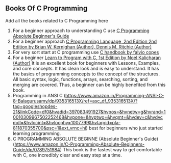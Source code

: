 ## Books Of C Programming

Add all the books related to C Programming here

1. For a beginner approach to understanding C use [C Programming Absolute Beginner's Guide](https://www.amazon.com/Programming-Absolute-Beginners-Guide-3rd/dp/0789751984)
2. For a beginner approach [C Programming Language, 2nd Edition 2nd Edition by Brian W. Kernighan  (Author), Dennis M. Ritchie (Author)](https://www.amazon.com/Programming-Language-2nd-Brian-Kernighan/dp/0131103628)
3. For very sort start at C programming use [C handbook by falvio copes](https://thevalleyofcode.com/c/)
4. For a beginner [Learn to Program with C, 1st Edition by Noel Kalicharan (Author)](https://www.amazon.com/Learn-Program-C-Noel-Kalicharan-ebook/dp/B01JCSLX9W/) It is an excellent book for beginners with Lessons, Examples, and core concepts. It has clean look and is easy to understand. It has the basics of programming concepts to the concept of the structures. All basic syntax, logic, functions, arrays, searching, sorting, and merging are covered. Thus, a beginner can be highly benefited from this book.
5. Programming in ANSI C (https://www.amazon.in/Programming-ANSI-C-8-Balagurusamy/dp/935316513X/ref=asc_df_935316513X/?tag=googleshopdes-21&linkCode=df0&hvadid=397083491927&hvpos=&hvnetw=g&hvrand=10010309967502252468&hvpone=&hvptwo=&hvqmt=&hvdev=c&hvdvcmdl=&hvlocint=&hvlocphy=1007799&hvtargid=pla-811870355700&psc=1&ext_vrnc=hi) best for beginners who just started learning programming.
6. C PROGRAMMING ABSOLUTE BEGINNE (Absolute Beginner's Guide) (https://www.amazon.in/C-Programming-Absolute-Beginners-Guide/dp/0789751984) This book is the fastest way to get comfortable with C, one incredibly clear and easy step at a time.
